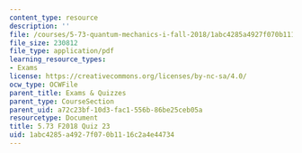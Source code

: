 ```yaml
---
content_type: resource
description: ''
file: /courses/5-73-quantum-mechanics-i-fall-2018/1abc4285a4927f070b1116c2a4e44734_MIT5_73F18_quiz23.pdf
file_size: 230812
file_type: application/pdf
learning_resource_types:
- Exams
license: https://creativecommons.org/licenses/by-nc-sa/4.0/
ocw_type: OCWFile
parent_title: Exams & Quizzes
parent_type: CourseSection
parent_uid: a72c23bf-10d3-fac1-556b-86be25ceb05a
resourcetype: Document
title: 5.73 F2018 Quiz 23
uid: 1abc4285-a492-7f07-0b11-16c2a4e44734
---
```

